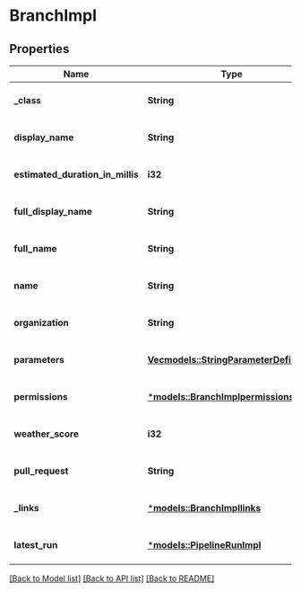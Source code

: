 # BranchImpl

## Properties
Name | Type | Description | Notes
------------ | ------------- | ------------- | -------------
**_class** | **String** |  | [optional] [default to None]
**display_name** | **String** |  | [optional] [default to None]
**estimated_duration_in_millis** | **i32** |  | [optional] [default to None]
**full_display_name** | **String** |  | [optional] [default to None]
**full_name** | **String** |  | [optional] [default to None]
**name** | **String** |  | [optional] [default to None]
**organization** | **String** |  | [optional] [default to None]
**parameters** | [**Vec<models::StringParameterDefinition>**](StringParameterDefinition.md) |  | [optional] [default to None]
**permissions** | [***models::BranchImplpermissions**](BranchImplpermissions.md) |  | [optional] [default to None]
**weather_score** | **i32** |  | [optional] [default to None]
**pull_request** | **String** |  | [optional] [default to None]
**_links** | [***models::BranchImpllinks**](BranchImpllinks.md) |  | [optional] [default to None]
**latest_run** | [***models::PipelineRunImpl**](PipelineRunImpl.md) |  | [optional] [default to None]

[[Back to Model list]](../README.md#documentation-for-models) [[Back to API list]](../README.md#documentation-for-api-endpoints) [[Back to README]](../README.md)


